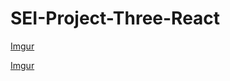 # SEI-Project-Three-React

[Imgur](https://i.imgur.com/QUFQikC.jpg)

[Imgur](https://i.imgur.com/Gi6CjPJ.jpg)

